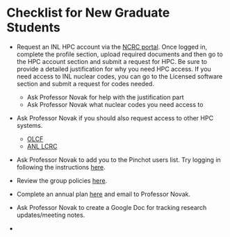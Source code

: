 # Checklist for New Graduate Students

* Request an INL HPC account via the [NCRC portal](https://ncrcaims.inl.gov/Identity/Account/Login). Once logged in, complete the profile section, upload required documents and then go to the HPC account section and submit a request for HPC. Be sure to provide a detailed justification for why you need HPC access. If you need access to INL nuclear codes, you can go to the Licensed software section and submit a request for codes needed.
  - Ask Professor Novak for help with the justification part
  - Ask Professor Novak what nuclear codes you need access to

* Ask Professor Novak if you should also request access to other HPC systems.
  - [OLCF](https://my.olcf.ornl.gov/account-application-new)
  - [ANL LCRC](https://docs.lcrc.anl.gov/account-project-management/accounts-and-access/)

* Ask Professor Novak to add you to the Pinchot users list. Try logging in following the instructions [here](https://github.com/anovak-lab/group_resources/blob/master/computing/pinchot.md).

* Review the group policies [here](https://github.com/anovak-lab/group_resources/blob/master/policies/expectations.pdf).

* Complete an annual plan [here](https://github.com/anovak-lab/group_resources/blob/master/policies/annual_plan.tex) and email to Professor Novak.

* Ask Professor Novak to create a Google Doc for tracking research updates/meeting notes.

* 

